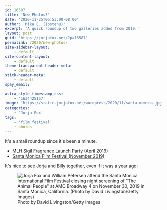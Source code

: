 ```yaml
---
id: 16587
title: 'New Photos!'
date: '2020-11-25T06:53:00-08:00'
author: 'Mika E. (Ipstenu)'
excerpt: 'A quick roundup of two galleries added from 2019.'
layout: post
guid: 'https://jorjafox.net/?p=16587'
permalink: /2020/new-photos/
site-sidebar-layout:
    - default
site-content-layout:
    - default
theme-transparent-header-meta:
    - default
stick-header-meta:
    - default
spay_email:
    - ''
astra_style_timestamp_css:
    - '1634425157'
image: 'https://static.jorjafox.net/wordpress/2020/11/santa-monica.jpg'
categories:
    - 'Jorja Fox'
tags:
    - 'film festival'
    - photos
---
```


It's a small roundup since it's been a minute.

<ul><li><a href="https://jorjafox.net/gallery/pub/events/20190430-mlhsigil/">MLH Sigil Fragrance Launch Party (April 2019)</a></li><li><a href="https://jorjafox.net/gallery/pub/filmfest/20191130-santamonica/">Santa Monica Film Festival (November 2019)</a></li></ul>

It's nice to see Jorja and Billy together, even if it was a year ago:

<div class="wp-block-image"><figure class="aligncenter size-large"><img src="https://static.jorjafox.net/wordpress/2020/11/getty-002.jpeg" alt="Jorja Fox and William Petersen attend the Santa Monica International Film Festival closing night screening of &quot;The Animal People&quot; at AMC Broadway 4 on November 30, 2019 in Santa Monica, California. (Photo by David Livingston/Getty Images)" class="wp-image-17801"/><figcaption>Photo by David Livingston/Getty Images</figcaption></figure></div>

